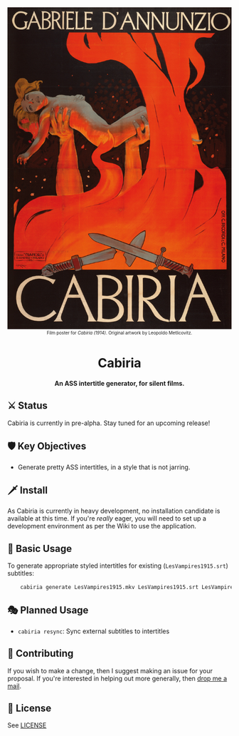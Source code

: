<div align="center"><img src="cabiria-1914-poster.jpg" alt="Film poster for Cabiria (1914)"></div>
<div align="center"><small><sup>Film poster for <i>Cabiria (1914)</i>. Original artwork by Leopoldo Metlicovitz.</sup></small></div>
<h1 align="center">
  Cabiria
</h1>

<h4 align="center"> An ASS intertitle generator, for silent films.</a></h4>
<!-- <p align="center">
  <a href="#⚔️status">Status</a> •
  <a href="#key-objectives">Key Objectives</a> •
  <a href="#install">Install</a> •
  <a href="#basic-usage">Basic Usage</a> •
  <a href="#planned-usage">Planned Usage</a> •
  <a href="#contributing">Contributing</a> •
  <a href="#license">License</a>
</p> -->

## ⚔️ Status

Cabiria is currently in pre-alpha. Stay tuned for an upcoming release!

## 🛡️ Key Objectives

* Generate pretty ASS intertitles, in a style that is not jarring.

## 🗡️ Install

As Cabiria is currently in heavy development, no installation candidate is available at this time. If you're *really* eager, you will need to set up a development environment as per the Wiki to use the application.

## 🤺 Basic Usage


To generate appropriate styled intertitles for existing (`LesVampires1915.srt`) subtitles:

```bash
    cabiria generate LesVampires1915.mkv LesVampires1915.srt LesVampires1915.ass
```

## 🎭 Planned Usage

* `cabiria resync`: Sync external subtitles to intertitles

## 🐉 Contributing

If you wish to make a change, then I suggest making an issue for your proposal.
If you're interested in helping out more generally, then <a href="mailto:me@liampulles.com">drop me a mail</a>.

## 🦄 License

See [LICENSE](LICENSE)